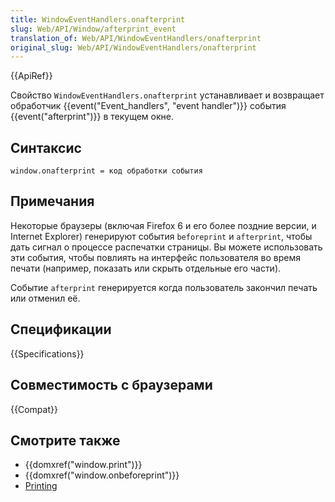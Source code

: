 ```yaml
---
title: WindowEventHandlers.onafterprint
slug: Web/API/Window/afterprint_event
translation_of: Web/API/WindowEventHandlers/onafterprint
original_slug: Web/API/WindowEventHandlers/onafterprint
---
```

{{ApiRef}}

Свойство `WindowEventHandlers.onafterprint` устанавливает и возвращает обработчик {{event("Event_handlers", "event handler")}} события {{event("afterprint")}} в текущем окне.

## Синтаксис

```
window.onafterprint = код обработки события
```

## Примечания

Некоторые браузеры (включая Firefox 6 и его более поздние версии, и Internet Explorer) генерируют события `beforeprint` и `afterprint`, чтобы дать сигнал о процессе распечатки страницы. Вы можете использовать эти события, чтобы повлиять на интерфейс пользователя во время печати (например, показать или скрыть отдельные его части).

Событие `afterprint` генерируется когда пользователь закончил печать или отменил её.

## Спецификации

{{Specifications}}

## Совместимость с браузерами

{{Compat}}

## Смотрите также

- {{domxref("window.print")}}
- {{domxref("window.onbeforeprint")}}
- [Printing](/ru/docs/Printing "Printing")

